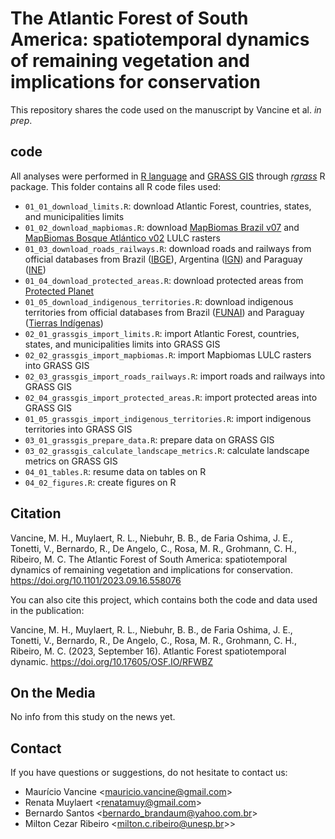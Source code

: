# The Atlantic Forest of South America: spatiotemporal dynamics of remaining vegetation and implications for conservation

This repository shares the code used on the manuscript by Vancine et al. *in prep*.

## code

All analyses were performed in [R language](https://www.r-project.org/) and [GRASS GIS](https://grass.osgeo.org/) through [*rgrass*](https://rsbivand.github.io/rgrass/) R package. This folder contains all R code files used: 

- `01_01_download_limits.R`: download Atlantic Forest, countries, states, and municipalities limits
- `01_02_download_mapbiomas.R`: download [MapBiomas Brazil v07](https://brasil.mapbiomas.org/) and [MapBiomas Bosque Atlántico v02](https://bosqueatlantico.mapbiomas.org/) LULC rasters
- `01_03_download_roads_railways.R`: download roads and railways from official databases from Brazil ([IBGE](https://www.ibge.gov.br/)), Argentina ([IGN](https://www.ign.gob.ar)) and Paraguay ([INE](https://www.ine.gov.py))
- `01_04_download_protected_areas.R`: download protected areas from [Protected Planet](https://www.protectedplanet.net/en)
- `01_05_download_indigenous_territories.R`: download indigenous territories from official databases from Brazil ([FUNAI](https://www.gov.br/funai/pt-br)) and Paraguay ([Tierras Indígenas](https://www.tierrasindigenas.org))
- `02_01_grassgis_import_limits.R`: import Atlantic Forest, countries, states, and municipalities limits into GRASS GIS            
- `02_02_grassgis_import_mapbiomas.R`: import Mapbiomas LULC rasters  into GRASS GIS
- `02_03_grassgis_import_roads_railways.R`: import roads and railways into GRASS GIS
- `02_04_grassgis_import_protected_areas.R`: import protected areas into GRASS GIS
- `01_05_grassgis_import_indigenous_territories.R`: import indigenous territories into GRASS GIS
- `03_01_grassgis_prepare_data.R`: prepare data on GRASS GIS
- `03_02_grassgis_calculate_landscape_metrics.R`: calculate landscape metrics on GRASS GIS
- `04_01_tables.R`: resume data on tables on R
- `04_02_figures.R`: create figures on R

## Citation

Vancine, M. H., Muylaert, R. L., Niebuhr, B. B., de Faria Oshima, J. E., Tonetti, V., Bernardo, R., De Angelo, C., Rosa, M. R., Grohmann, C. H., Ribeiro, M. C. The Atlantic Forest of South America: spatiotemporal dynamics of remaining vegetation and implications for conservation. https://doi.org/10.1101/2023.09.16.558076 

You can also cite this project, which contains both the code and data used in the publication:  

Vancine, M. H., Muylaert, R. L., Niebuhr, B. B., de Faria Oshima, J. E., Tonetti, V., Bernardo, R., De Angelo, C., Rosa, M. R., Grohmann, C. H., Ribeiro, M. C. (2023, September 16). Atlantic Forest spatiotemporal dynamic. https://doi.org/10.17605/OSF.IO/RFWBZ

## On the Media

No info from this study on the news yet.

## Contact

If you have questions or suggestions, do not hesitate to contact us:

+ Maurício Vancine <<mauricio.vancine@gmail.com>>
+ Renata Muylaert <<renatamuy@gmail.com>>
+ Bernardo Santos <<bernardo_brandaum@yahoo.com.br>>
+ Milton Cezar Ribeiro <<milton.c.ribeiro@unesp.br>>>
